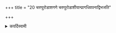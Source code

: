 +++
title = "20 चरुपुरोडाशगणे चरुपुरोडाशीयान्प्रागधिवपनाद्विभजति"

+++

<details><summary>कपर्दिस्वामी</summary>


<details>

<details><summary>हरदत्तः</summary>


<details>

<details><summary>Müller</summary>

One then marks the two (the materials for the Karus and the Puroḍāśas) according to the deities (for whom they are intended).
</details>

<details><summary>थिते</summary>

चरुपुरोडाशगणे चरुपुरोडाशीयान्प्रागधिवपनाद्विभजति २०
</details>
